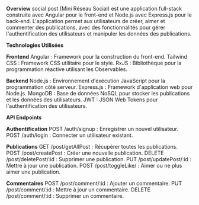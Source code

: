 **Overview**
social post (Mini Réseau Social) est une application full-stack construite avec Angular pour le front-end et Node.js avec Express.js pour le back-end. 
L'application permet aux utilisateurs de créer, aimer et commenter des publications, avec des fonctionnalités pour gérer l'authentification des utilisateurs et manipuler les données des publications.

**Technologies Utilisées**

**Frontend**
Angular : Framework pour la construction du front-end.
Tailwind CSS : Framework CSS utilitaire pour le style.
RxJS : Bibliothèque pour la programmation réactive utilisant les Observables.

**Backend**
Node.js : Environnement d'exécution JavaScript pour la programmation côté serveur.
Express.js : Framework d'application web pour Node.js.
MongoDB : Base de données NoSQL pour stocker les publications et les données des utilisateurs.
JWT : JSON Web Tokens pour l'authentification des utilisateurs.

**API Endpoints**

**Authentification**
POST /auth/signup : Enregistrer un nouvel utilisateur.
POST /auth/login : Connecter un utilisateur existant.

**Publications**
GET /post/getAllPost : Récupérer toutes les publications.
POST /post/createPost : Créer une nouvelle publication.
DELETE /post/deletePost/:id : Supprimer une publication.
PUT /post/updatePost/:id : Mettre à jour une publication.
POST /post/toggleLike/
: Aimer ou ne plus aimer une publication.

**Commentaires**
POST /post/comment/:id
: Ajouter un commentaire.
PUT /post/comment/:id
: Mettre à jour un commentaire.
DELETE /post/comment/:id
: Supprimer un commentaire.



